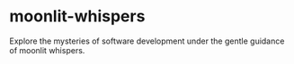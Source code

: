 # moonlit-whispers
Explore the mysteries of software development under the gentle guidance of moonlit whispers.
